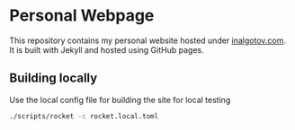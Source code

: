 # Personal Webpage

This repository contains my personal website hosted under [inalgotov.com](https://inalgotov.com). It is built with Jekyll and hosted using GitHub pages.

## Building locally

Use the local config file for building the site for local testing

```sh
./scripts/rocket -c rocket.local.toml
```
